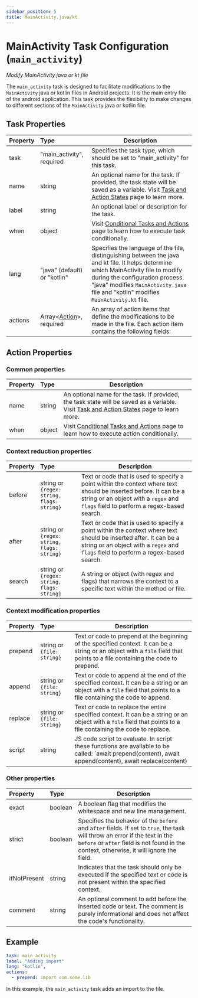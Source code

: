 ```yaml
---
sidebar_position: 5
title: MainActivity.java/kt
---
```


# MainActivity Task Configuration (`main_activity`)

_Modify MainActivity java or kt file_

The `main_activity` task is designed to facilitate modifications to the `MainActivity` java or kotlin files in Android projects. It is the main entry
file of the android application. This task provides the flexibility to make changes to different sections of the `MainActivity` java or kotlin file.

## Task Properties

| Property | Type                                            | Description                                                                                                                                                                                                                                                    |
|:---------|:------------------------------------------------|----------------------------------------------------------------------------------------------------------------------------------------------------------------------------------------------------------------------------------------------------------------|
| task     | "main_activity", required                       | Specifies the task type, which should be set to "main_activity" for this task.                                                                                                                                                                                 |
| name     | string                                          | An optional name for the task. If provided, the task state will be saved as a variable. Visit [Task and Action States](../../states) page to learn more.                                                                                                       |
| label    | string                                          | An optional label or description for the task.                                                                                                                                                                                                                 |
| when     | object                                          | Visit [Conditional Tasks and Actions](../../when) page to learn how to execute task conditionally.                                                                                                                                                             |
| lang     | "java" (default) or "kotlin"                    | Specifies the language of the file, distinguishing between the java and kt file. It helps determine which MainActivity file to modify during the configuration process. "java" modifies `MainActivity.java` file and "kotlin" modifies `MainActivity.kt` file. |
| actions  | Array\<[Action](#action-properties)\>, required | An array of action items that define the modifications to be made in the file. Each action item contains the following fields:                                                                                                                                 |

## Action Properties

### Common properties

| Property | Type   | Description                                                                                                                                              |
|:---------|:-------|----------------------------------------------------------------------------------------------------------------------------------------------------------|
| name     | string | An optional name for the task. If provided, the task state will be saved as a variable. Visit [Task and Action States](../../states) page to learn more. |
| when     | object | Visit [Conditional Tasks and Actions](../../when)  page to learn how to execute action conditionally.                                                    |

### Context reduction properties

| Property | Type                                       | Description                                                                                                                                                                                             |
|:---------|:-------------------------------------------|---------------------------------------------------------------------------------------------------------------------------------------------------------------------------------------------------------|
| before   | string or `{regex: string, flags: string}` | Text or code that is used to specify a point within the context where text should be inserted before. It can be a string or an object with a `regex` and `flags` field to perform a regex-based search. |
| after    | string or `{regex: string, flags: string}` | Text or code that is used to specify a point within the context where text should be inserted after. It can be a string or an object with a `regex` and `flags` field to perform a regex-based search.  |
| search   | string or `{regex: string, flags: string}` | A string or object (with regex and flags) that narrows the context to a specific text within the method or file.                                                                                        |

### Context modification properties

| Property | Type                       | Description                                                                                                                                                                  |
|:---------|:---------------------------|------------------------------------------------------------------------------------------------------------------------------------------------------------------------------|
| prepend  | string or `{file: string}` | Text or code to prepend at the beginning of the specified context. It can be a string or an object with a `file` field that points to a file containing the code to prepend. |
| append   | string or `{file: string}` | Text or code to append at the end of the specified context. It can be a string or an object with a `file` field that points to a file containing the code to append.         |
| replace  | string or `{file: string}` | Text or code to replace the entire specified context. It can be a string or an object with a `file` field that points to a file containing the code to replace.              |
| script   | string                     | JS code script to evaluate. In script these functions are available to be called: `await prepend(content), await append(content), await replace(content)                     |

### Other properties

| Property     | Type    | Description                                                                                                                                                                                                              |
|:-------------|:--------|--------------------------------------------------------------------------------------------------------------------------------------------------------------------------------------------------------------------------|
| exact        | boolean | A boolean flag that modifies the whitespace and new line management.                                                                                                                                                     |
| strict       | boolean | Specifies the behavior of the `before` and `after` fields. If set to `true`, the task will throw an error if the text in the `before` or `after` field is not found in the context, otherwise, it will ignore the field. |
| ifNotPresent | string  | Indicates that the task should only be executed if the specified text or code is not present within the specified context.                                                                                               |
| comment      | string  | An optional comment to add before the inserted code or text. The comment is purely informational and does not affect the code's functionality.                                                                           |

## Example

```yaml
task: main_activity
label: "Adding import"
lang: "kotlin",
actions:
  - prepend: import com.some.lib
```

In this example, the `main_activity` task adds an import to the file.
